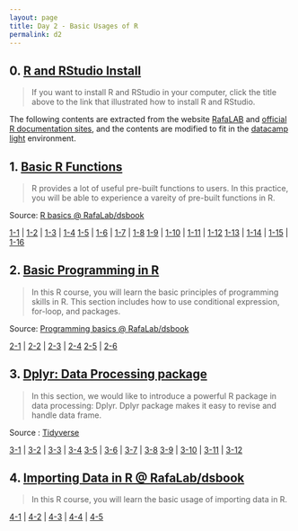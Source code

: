 ```yaml
---
layout: page
title: Day 2 - Basic Usages of R
permalink: d2
---
```


## 0. [R and RStudio Install](https://rafalab.github.io/dsbook/installing-r-rstudio.html)

> If you want to install R and RStudio in your computer, click the title above to the link that illustrated how to install R and RStudio.

The following contents are extracted from the website [RafaLAB](https://rafalab.github.io/dsbook/) and [official R documentation sites](https://www.rdocumentation.org/), and the contents are modified to fit in the [datacamp light](https://github.com/datacamp/datacamp-light) environment. 

## 1. [Basic R Functions](Day2/1-1.html)

> R provides a lot of useful pre-built functions to users. In this practice, you will be able to experience a vareity of pre-built functions in R.

Source: [R basics @ RafaLab/dsbook](https://rafalab.github.io/dsbook/r-basics.html) 

[1-1](Day2/1-1.html) | [1-2](Day2/1-2.html) | [1-3](Day2/1-3.html) | [1-4](Day2/1-4.html) 
[1-5](Day2/1-5.html) | [1-6](Day2/1-6.html) | [1-7](Day2/1-7.html) | [1-8](Day2/1-8.html) 
[1-9](Day2/1-9.html) | [1-10](Day2/1-10.html) | [1-11](Day2/1-11.html) | [1-12](Day2/1-12.html) 
[1-13](Day2/1-13.html) | [1-14](Day2/1-14.html) | [1-15](Day2/1-15.html) | [1-16](Day2/1-16.html) 

## 2. [Basic Programming in R](Day2/2-1.html)

> In this R course, you will learn the basic principles of programming skills in R. This section includes how to use conditional expression, for-loop, and packages.

Source: [Programming basics @ RafaLab/dsbook](https://rafalab.github.io/dsbook/programming-basics.html)

[2-1](Day2/2-1.html) | [2-2](Day2/2-2.html) | [2-3](Day2/2-3.html) | [2-4](Day2/2-4.html) 
[2-5](Day2/2-5.html) | [2-6](Day2/2-6.html)

## 3. [Dplyr: Data Processing package](Day2/3-1.html)

> In this section, we would like to introduce a powerful R package in data processing: Dplyr. Dplyr package makes it easy to revise and handle data frame. 

Source : [Tidyverse](https://rafalab.github.io/dsbook/tidyverse.html)

[3-1](Day2/3-1.html) | [3-2](Day2/3-2.html) | [3-3](Day2/3-3.html) | [3-4](Day2/3-4.html) 
[3-5](Day2/3-5.html) | [3-6](Day2/3-6.html) | [3-7](Day2/3-7.html) | [3-8](Day2/3-8.html) 
[3-9](Day2/3-9.html) | [3-10](Day2/3-10.html) | [3-11](Day2/3-11.html) | [3-12](Day2/3-12.html) 

## 4. [Importing Data in R @ RafaLab/dsbook](Day2/4-1.html)

> In this R course, you will learn the basic usage of importing data in R.

[4-1](Day2/4-1.html) | [4-2](Day2/4-2.html) | [4-3](Day2/4-3.html) | [4-4](Day2/4-4.html) | [4-5](Day2/4-5.html) 

